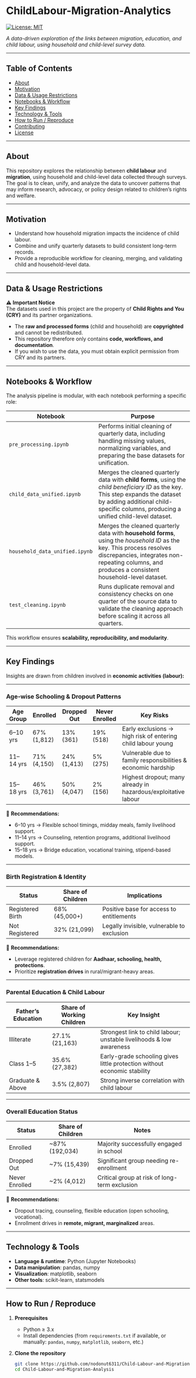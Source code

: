 # ChildLabour-Migration-Analytics

[![License: MIT](https://img.shields.io/badge/License-MIT-blue.svg)](LICENSE)

*A data-driven exploration of the links between migration, education, and child labour, using household and child-level survey data.*

---

## Table of Contents

- [About](#about)  
- [Motivation](#motivation)  
- [Data & Usage Restrictions](#data--usage-restrictions)  
- [Notebooks & Workflow](#notebooks--workflow)  
- [Key Findings](#key-findings)  
- [Technology & Tools](#technology--tools)  
- [How to Run / Reproduce](#how-to-run--reproduce)  
- [Contributing](#contributing)  
- [License](#license)  

---

## About

This repository explores the relationship between **child labour** and **migration**, using household and child-level data collected through surveys.  
The goal is to clean, unify, and analyze the data to uncover patterns that may inform research, advocacy, or policy design related to children’s rights and welfare.

---

## Motivation

- Understand how household migration impacts the incidence of child labour.  
- Combine and unify quarterly datasets to build consistent long-term records.  
- Provide a reproducible workflow for cleaning, merging, and validating child and household-level data.  

---

## Data & Usage Restrictions

⚠️ **Important Notice**  
The datasets used in this project are the property of **Child Rights and You (CRY)** and its partner organizations.  

- The **raw and processed forms** (child and household) are **copyrighted** and cannot be redistributed.  
- This repository therefore only contains **code, workflows, and documentation**.  
- If you wish to use the data, you must obtain explicit permission from CRY and its partners.  

---

## Notebooks & Workflow

The analysis pipeline is modular, with each notebook performing a specific role:

| Notebook | Purpose |
| --- | --- |
| `pre_processing.ipynb` | Performs initial cleaning of quarterly data, including handling missing values, normalizing variables, and preparing the base datasets for unification. |
| `child_data_unified.ipynb` | Merges the cleaned quarterly data with **child forms**, using the *child beneficiary ID* as the key. This step expands the dataset by adding additional child-specific columns, producing a unified child-level dataset. |
| `household_data_unified.ipynb` | Merges the cleaned quarterly data with **household forms**, using the *household ID* as the key. This process resolves discrepancies, integrates non-repeating columns, and produces a consistent household-level dataset. |
| `test_cleaning.ipynb` | Runs duplicate removal and consistency checks on one quarter of the source data to validate the cleaning approach before scaling it across all quarters. |

This workflow ensures **scalability, reproducibility, and modularity**.

---

## Key Findings

Insights are drawn from children involved in **economic activities (labour):**

---

### Age-wise Schooling & Dropout Patterns

| Age Group | Enrolled | Dropped Out | Never Enrolled | Key Risks |
|-----------|----------|-------------|----------------|-----------|
| 6–10 yrs  | 67% (1,812) | 13% (361) | 19% (518) | Early exclusions → high risk of entering child labour young |
| 11–14 yrs | 71% (4,150) | 24% (1,413) | 5% (275) | Vulnerable due to family responsibilities & economic hardship |
| 15–18 yrs | 46% (3,761) | 50% (4,047) | 2% (156) | Highest dropout; many already in hazardous/exploitative labour |

🔹 **Recommendations:**  
- 6–10 yrs → Flexible school timings, midday meals, family livelihood support.  
- 11–14 yrs → Counseling, retention programs, additional livelihood support.  
- 15–18 yrs → Bridge education, vocational training, stipend-based models.  

---

### Birth Registration & Identity

| Status              | Share of Children | Implications |
|---------------------|-------------------|--------------|
| Registered Birth    | 68% (45,000+)     | Positive base for access to entitlements |
| Not Registered      | 32% (21,099)      | Legally invisible, vulnerable to exclusion |

🔹 **Recommendations:**  
- Leverage registered children for **Aadhaar, schooling, health, protections**.  
- Prioritize **registration drives** in rural/migrant-heavy areas.  

---

### Parental Education & Child Labour

| Father’s Education  | Share of Working Children | Key Insight |
|---------------------|---------------------------|-------------|
| Illiterate          | 27.1% (21,163)           | Strongest link to child labour; unstable livelihoods & low awareness |
| Class 1–5           | 35.6% (27,382)           | Early-grade schooling gives little protection without economic stability |
| Graduate & Above    | 3.5% (2,807)             | Strong inverse correlation with child labour |

---

### Overall Education Status

| Status         | Share of Children | Notes |
|----------------|-------------------|-------|
| Enrolled       | ~87% (192,034)    | Majority successfully engaged in school |
| Dropped Out    | ~7% (15,439)      | Significant group needing re-enrollment |
| Never Enrolled | ~2% (4,012)       | Critical group at risk of long-term exclusion |

🔹 **Recommendations:**  
- Dropout tracing, counseling, flexible education (open schooling, vocational).  
- Enrollment drives in **remote, migrant, marginalized** areas.  

---

## Technology & Tools

- **Language & runtime**: Python (Jupyter Notebooks)  
- **Data manipulation**: pandas, numpy  
- **Visualization**: matplotlib, seaborn 
- **Other tools**: scikit-learn, statsmodels 

---

## How to Run / Reproduce

1. **Prerequisites**  
   - Python ≥ 3.x  
   - Install dependencies (from `requirements.txt` if available, or manually: `pandas`, `numpy`, `matplotlib`, `seaborn`, etc.)

2. **Clone the repository**

   ```bash
   git clone https://github.com/nodonut6311/Child-Labour-and-Migration-Analysis.git
   cd Child-Labour-and-Migration-Analysis
